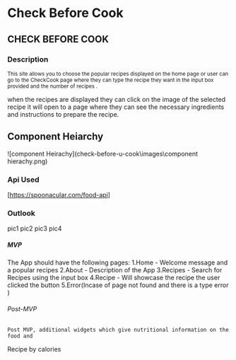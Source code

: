 # Check Before Cook

## CHECK BEFORE COOK

### Description

<sup>This site allows you to choose the popular recipes displayed on the home page or user can go to the CheckCook page where they can type the recipe they want in the input box provided 
and the number of recipes .

when the recipes are displayed they can click on the image of the selected recipe it will open to a page where they can see the necessary ingredients and instructions to prepare the recipe.</sup>
 
## Component Heiarchy

![component Heirachy](check-before-u-cook\images\component hierachy.png)



### Api Used 
[https://spoonacular.com/food-api]


### Outlook 

pic1
pic2
pic3
pic4

##### MVP
The App should have the following pages:
    1.Home - Welcome message and a popular recipes
    2.About - Description of the App 
    3.Recipes - Search for Recipes using the input box
    4.Recipe - Will showcase the recipe the user clicked the button 
    5.Error(Incase of page not found and there is a type error )


 ###### Post-MVP
	Post MVP, additional widgets which give nutritional information on the food and 
Recipe by calories 




